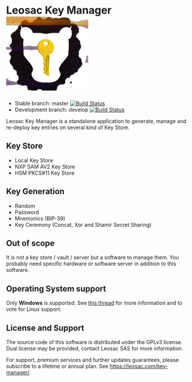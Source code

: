 # Leosac Key Manager ![Logo](KeyManager/images/leosac_key.png)

* Stable branch: master [![Build Status](https://github.com/leosac/key-manager/actions/workflows/build.yml/badge.svg?branch=master)](https://github.com/leosac/key-manager/actions/workflows/build.yml)
* Development branch: develop [![Build Status](https://github.com/leosac/key-manager/actions/workflows/build.yml/badge.svg?branch=develop)](https://github.com/leosac/key-manager/actions/workflows/build.yml)

Leosac Key Manager is a standalone application to generate, manage and re-deploy key entries on several kind of Key Store.

## Key Store

 * Local Key Store
 * NXP SAM AV2 Key Store
 * HSM PKCS#11 Key Store

## Key Generation

 * Random
 * Password
 * Mnemonics (BIP-39)
 * Key Ceremony (Concat, Xor and Shamir Secret Sharing)
 
## Out of scope
It is not a key store / vault / server but a software to manage them.
You probably need specific hardware or software server in addition to this software.

## Operating System support

Only **Windows** is supported. See [this thread](https://github.com/leosac/key-manager/issues/1) for more information and to vote for Linux support.

## License and Support

The source code of this software is distributed under the GPLv3 license. Dual license may be provided, contact Leosac SAS for more information.

For support, premium services and further updates guarantees, please subscribe to a lifetime or annual plan. See https://leosac.com/key-manager/.